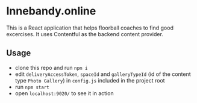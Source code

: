 # Innebandy.online

This is a React application that helps floorball coaches to find good excercises. It uses Contentful as the backend content provider.

## Usage

- clone this repo and run `npm i`
- edit `deliveryAccessToken`, `spaceId` and `galleryTypeId` (id of the content type `Photo Gallery`) in `config.js` included in the project root
- run `npm start`
- open `localhost:9020/` to see it in action
